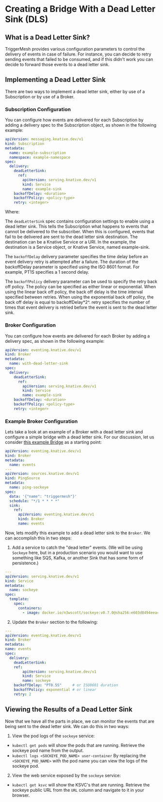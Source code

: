 # Creating a Bridge With a Dead Letter Sink (DLS)

## What is a Dead Letter Sink?

TriggerMesh provides various configuration parameters to control the delivery of events in case of failure. For instance, you can decide to retry sending events that failed to be consumed, and if this didn't work you can decide to forward those events to a dead letter sink.

## Implementing a Dead Letter Sink

There are two ways to implement a dead letter sink, either by use of a Subscription or by use of a Broker.

### Subscription Configuration

You can configure how events are delivered for each Subscription by adding a delivery spec to the Subscription object, as shown in the following example:

```yaml
apiVersion: messaging.knative.dev/v1
kind: Subscription
metadata:
  name: example-subscription
  namespace: example-namespace
spec:
  delivery:
    deadLetterSink:
      ref:
        apiVersion: serving.knative.dev/v1
        kind: Service
        name: example-sink
    backoffDelay: <duration>
    backoffPolicy: <policy-type>
    retry: <integer>
```

Where: 

The `deadLetterSink` spec contains configuration settings to enable using a dead letter sink. This tells the Subscription what happens to events that cannot be delivered to the subscriber. When this is configured, events that fail to be delivered are sent to the dead letter sink destination. The destination can be a Knative Service or a URI. In the example, the destination is a Service object, or Knative Service, named example-sink.

The `backoffDelay` delivery parameter specifies the time delay before an event delivery retry is attempted after a failure. The duration of the backoffDelay parameter is specified using the ISO 8601 format. For example, PT1S specifies a 1 second delay.

The `backoffPolicy` delivery parameter can be used to specify the retry back off policy. The policy can be specified as either linear or exponential. When using the linear back off policy, the back off delay is the time interval specified between retries. When using the exponential back off policy, the back off delay is equal to backoffDelay*2^<numberOfRetries>.
retry specifies the number of times that event delivery is retried before the event is sent to the dead letter sink.

  
### Broker Configuration

You can configure how events are delivered for each Broker by adding a delivery spec, as shown in the following example:

```yaml
apiVersion: eventing.knative.dev/v1
kind: Broker
metadata:
  name: with-dead-letter-sink
spec:
  delivery:
    deadLetterSink:
      ref:
        apiVersion: serving.knative.dev/v1
        kind: Service
        name: example-sink
    backoffDelay: <duration>
    backoffPolicy: <policy-type>
    retry: <integer>
```

### Example Broker Configuration

Lets take a look at an example of a Broker with a dead letter sink and configure a simple bridge with a dead letter sink. For our discussion, let us consider [this example Bridge](../assets/yamlexamples/simple-bridge.yaml) as a starting point:

```yaml
apiVersion: eventing.knative.dev/v1
kind: Broker
metadata:
  name: events
---
apiVersion: sources.knative.dev/v1
kind: PingSource
metadata:
  name: ping-sockeye
spec:
  data: '{"name": "triggermesh"}'
  schedule: "*/1 * * * *"
  sink:
    ref:
      apiVersion: eventing.knative.dev/v1
      kind: Broker
      name: events
```
  
Now, lets modify this example to add a dead letter sink to the `Broker`. We can accomplish this in two steps:

1. Add a service to catch the "dead letter" events. (We will be using `Sockeye` here, but in a production scenario you would want to use something like SQS, Kafka, or another Sink that has some form of persistence.)

```yaml
---
apiVersion: serving.knative.dev/v1
kind: Service
metadata:
  name: sockeye
spec:
  template:
    spec:
      containers:
        - image: docker.io/n3wscott/sockeye:v0.7.0@sha256:e603d8494eeacce966e57f8f508e4c4f6bebc71d095e3f5a0a1abaf42c5f0e48
```

2. Update the `Broker` section to the following:

```yaml
---
apiVersion: eventing.knative.dev/v1
kind: Broker
metadata:
name: events
spec:
  delivery:
    deadLetterSink:
    ref:
        apiVersion: serving.knative.dev/v1
        kind: Service
        name: sockeye
    backoffDelay: "PT0.5S"     # or ISO8601 duration
    backoffPolicy: exponential # or linear
    retry: 2
```

## Viewing the Results of a Dead Letter Sink

Now that we have all the parts in place, we can monitor the events that are being sent to the dead letter sink. We can do this in two ways:

1. View the pod logs of the `sockeye` service:
  * `kubectl get pods` will show the pods that are running. Retrieve the sockeye pod name from the output.
  * `kubectl logs <SOCKEYE_POD_NAME> user-container` By replacing the `<SOCKEYE_POD_NAME>` with the pod name you can view the logs of the sockeye pod.

2. View the web service exposed by the `sockeye` service:
  * `kubectl get ksvc` will show the KSVC's that are running. Retrieve the sockeye public URL from the `URL` column and navigate to it in your browser.
